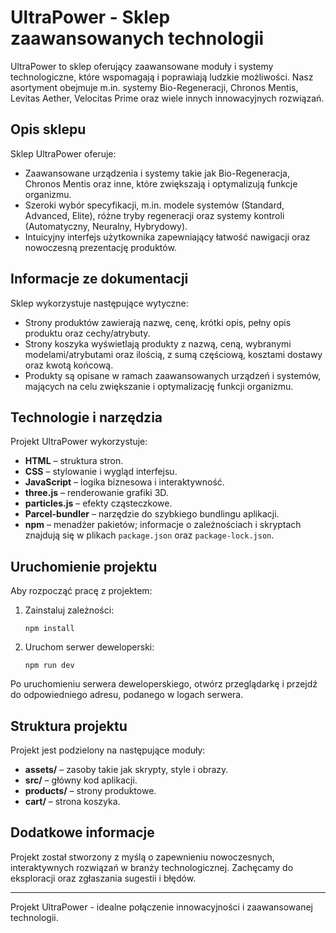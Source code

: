 # UltraPower - Sklep zaawansowanych technologii

UltraPower to sklep oferujący zaawansowane moduły i systemy technologiczne, które wspomagają i poprawiają ludzkie możliwości. Nasz asortyment obejmuje m.in. systemy Bio-Regeneracji, Chronos Mentis, Levitas Aether, Velocitas Prime oraz wiele innych innowacyjnych rozwiązań.

## Opis sklepu
Sklep UltraPower oferuje:
- Zaawansowane urządzenia i systemy takie jak Bio-Regeneracja, Chronos Mentis oraz inne, które zwiększają i optymalizują funkcje organizmu.
- Szeroki wybór specyfikacji, m.in. modele systemów (Standard, Advanced, Elite), różne tryby regeneracji oraz systemy kontroli (Automatyczny, Neuralny, Hybrydowy).
- Intuicyjny interfejs użytkownika zapewniający łatwość nawigacji oraz nowoczesną prezentację produktów.

## Informacje ze dokumentacji
Sklep wykorzystuje następujące wytyczne:
- Strony produktów zawierają nazwę, cenę, krótki opis, pełny opis produktu oraz cechy/atrybuty.
- Strony koszyka wyświetlają produkty z nazwą, ceną, wybranymi modelami/atrybutami oraz ilością, z sumą częściową, kosztami dostawy oraz kwotą końcową.
- Produkty są opisane w ramach zaawansowanych urządzeń i systemów, mających na celu zwiększanie i optymalizację funkcji organizmu.

## Technologie i narzędzia
Projekt UltraPower wykorzystuje:
- **HTML** – struktura stron.
- **CSS** – stylowanie i wygląd interfejsu.
- **JavaScript** – logika biznesowa i interaktywność.
- **three.js** – renderowanie grafiki 3D.
- **particles.js** – efekty cząsteczkowe.
- **Parcel-bundler** – narzędzie do szybkiego bundlingu aplikacji.
- **npm** – menadżer pakietów; informacje o zależnościach i skryptach znajdują się w plikach `package.json` oraz `package-lock.json`.

## Uruchomienie projektu
Aby rozpocząć pracę z projektem:
1. Zainstaluj zależności:
   ```
   npm install
   ```
2. Uruchom serwer deweloperski:
   ```
   npm run dev
   ```
Po uruchomieniu serwera deweloperskiego, otwórz przeglądarkę i przejdź do odpowiedniego adresu, podanego w logach serwera.

## Struktura projektu
Projekt jest podzielony na następujące moduły:
- **assets/** – zasoby takie jak skrypty, style i obrazy.
- **src/** – główny kod aplikacji.
- **products/** – strony produktowe.
- **cart/** – strona koszyka.

## Dodatkowe informacje
Projekt został stworzony z myślą o zapewnieniu nowoczesnych, interaktywnych rozwiązań w branży technologicznej. Zachęcamy do eksploracji oraz zgłaszania sugestii i błędów.

---
Projekt UltraPower - idealne połączenie innowacyjności i zaawansowanej technologii.